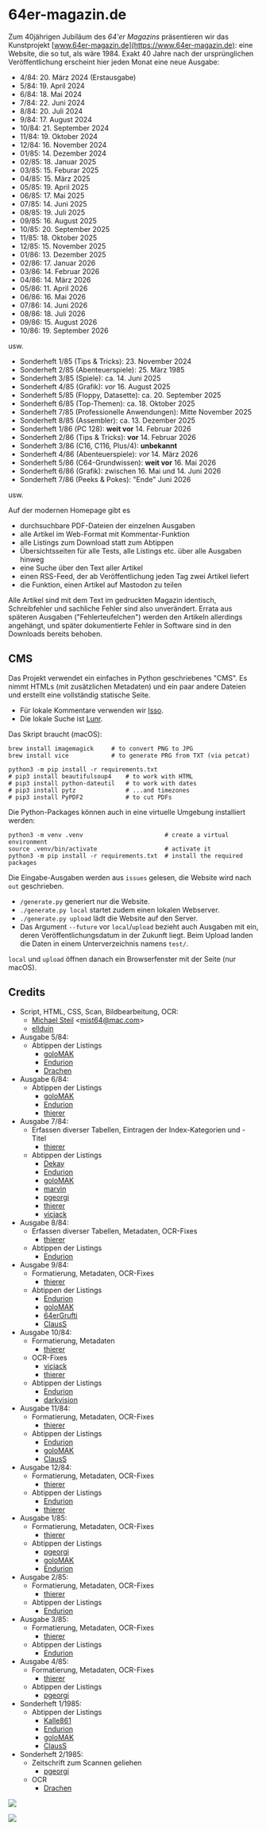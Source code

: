 # 64er-magazin.de

Zum 40jährigen Jubiläum des *64'er Magazins* präsentieren wir das Kunstprojekt [www.64er-magazin.de](https://www.64er-magazin.de): eine Website, die so tut, als wäre 1984. Exakt 40 Jahre nach der ursprünglichen Veröffentlichung erscheint hier jeden Monat eine neue Ausgabe:

* 4/84: 20. März 2024 (Erstausgabe)
* 5/84: 19. April 2024
* 6/84: 18. Mai 2024
* 7/84: 22. Juni 2024
* 8/84: 20. Juli 2024
* 9/84: 17. August 2024
* 10/84: 21. September 2024
* 11/84: 19. Oktober 2024
* 12/84: 16. November 2024
* 01/85: 14. Dezember 2024
* 02/85: 18. Januar 2025
* 03/85: 15. Feburar 2025
* 04/85: 15. März 2025
* 05/85: 19. April 2025
* 06/85: 17. Mai 2025
* 07/85: 14. Juni 2025
* 08/85: 19. Juli 2025
* 09/85: 16. August 2025
* 10/85: 20. September 2025
* 11/85: 18. Oktober 2025
* 12/85: 15. November 2025
* 01/86: 13. Dezember 2025
* 02/86: 17. Januar 2026
* 03/86: 14. Februar 2026
* 04/86: 14. März 2026
* 05/86: 11. April 2026
* 06/86: 16. Mai 2026
* 07/86: 14. Juni 2026
* 08/86: 18. Juli 2026
* 09/86: 15. August 2026
* 10/86: 19. September 2026

usw.

* Sonderheft 1/85 (Tips & Tricks): 23. November 2024
* Sonderheft 2/85 (Abenteuerspiele): 25. März 1985 <!-- 8504/S.30 -->
* Sonderheft 3/85 (Spiele): ca. 14. Juni 2025 <!-- 8507/S.34 -->
* Sonderheft 4/85 (Grafik): *vor* 16. August 2025 <!-- 8509 --> <!-- bis 25.10.85, SH8506 -->
* Sonderheft 5/85 (Floppy, Datasette): ca. 20. September 2025 <!-- 8510 -->
* Sonderheft 6/85 (Top-Themen): ca. 18. Oktober 2025 <!-- 8511/S.139 -->
* Sonderheft 7/85 (Professionelle Anwendungen): Mitte November 2025 <!-- 8601/S.106 -->
* Sonderheft 8/85 (Assembler): ca. 13. Dezember 2025 <!-- 8601/S.106 -->
* Sonderheft 1/86 (PC 128): **weit vor** 14. Februar 2026 <!-- 8603/S.168 -->
* Sonderheft 2/86 (Tips & Tricks): **vor** 14. Februar 2026 <!-- 8603/S.168 -->
* Sonderheft 3/86 (C16, C116, Plus/4): **unbekannt**
* Sonderheft 4/86 (Abenteuerspiele): *vor* 14. März 2026 <!-- 8604/S.9 -->
* Sonderheft 5/86 (C64-Grundwissen): **weit vor** 16. Mai 2026 <!-- 8606/S.73 -->
* Sonderheft 6/86 (Grafik): zwischen 16. Mai und 14. Juni 2026 <!-- wegen 7/86 -->
* Sonderheft 7/86 (Peeks & Pokes): "Ende" Juni 2026 <!-- 8607/S.40 -->

usw.

Auf der modernen Homepage gibt es

* durchsuchbare PDF-Dateien der einzelnen Ausgaben
* alle Artikel im Web-Format mit Kommentar-Funktion
* alle Listings zum Download statt zum Abtippen
* Übersichtsseiten für alle Tests, alle Listings etc. über alle Ausgaben hinweg
* eine Suche über den Text aller Artikel
* einen RSS-Feed, der ab Veröffentlichung jeden Tag zwei Artikel liefert
* die Funktion, einen Artikel auf Mastodon zu teilen

Alle Artikel sind mit dem Text im gedruckten Magazin identisch, Schreibfehler und sachliche Fehler sind also unverändert. Errata aus späteren Ausgaben ("Fehlerteufelchen") werden den Artikeln allerdings angehängt, und später dokumentierte Fehler in Software sind in den Downloads bereits behoben.

## CMS

Das Projekt verwendet ein einfaches in Python geschriebenes "CMS". Es nimmt HTMLs (mit zusätzlichen Metadaten) und ein paar andere Dateien und erstellt eine vollständig statische Seite.

* Für lokale Kommentare verwenden wir [Isso](https://isso-comments.de).
* Die lokale Suche ist [Lunr](https://lunrjs.com).

Das Skript braucht (macOS):
```
brew install imagemagick     # to convert PNG to JPG
brew install vice            # to generate PRG from TXT (via petcat)

python3 -m pip install -r requirements.txt
# pip3 install beautifulsoup4    # to work with HTML
# pip3 install python-dateutil   # to work with dates
# pip3 install pytz              # ...and timezones
# pip3 install PyPDF2            # to cut PDFs
```

Die Python-Packages können auch in eine virtuelle Umgebung installiert werden:
```
python3 -m venv .venv                       # create a virtual environment
source .venv/bin/activate                   # activate it
python3 -m pip install -r requirements.txt  # install the required packages
```

Die Eingabe-Ausgaben werden aus `issues` gelesen, die Website wird nach `out` geschrieben.

* `/generate.py` generiert nur die Website.
* `./generate.py local` startet zudem einen lokalen Webserver.
* `./generate.py upload` lädt die Website auf den Server.
* Das Argument `--future` vor `local`/`upload` bezieht auch Ausgaben mit ein, deren Veröffentlichungsdatum in der Zukunft liegt. Beim Upload landen die Daten in einem Unterverzeichnis namens `test/`.

`local` und `upload` öffnen danach ein Browserfenster mit der Seite (nur macOS).

## Credits

* Script, HTML, CSS, Scan, Bildbearbeitung, OCR:
    * [Michael Steil](https://github.com/mist64) &lt;mist64@mac.com&gt;
    * [ellduin](https://github.com/ellduin)
* Ausgabe 5/84:
    * Abtippen der Listings
        * [goloMAK](https://www.forum64.de/wcf/index.php?user/28439-golomak/)
        * [Endurion](https://www.forum64.de/wcf/index.php?user/1964-endurion/)
        * [Drachen](https://www.forum64.de/wcf/index.php?user/9125-drachen/)
* Ausgabe 6/84:
    * Abtippen der Listings
        * [goloMAK](https://www.forum64.de/wcf/index.php?user/28439-golomak/)
        * [Endurion](https://www.forum64.de/wcf/index.php?user/1964-endurion/)
        * [thierer](https://www.forum64.de/wcf/index.php?user/26370-thierer/)
* Ausgabe 7/84:
    * Erfassen diverser Tabellen, Eintragen der Index-Kategorien und -Titel
        * [thierer](https://www.forum64.de/wcf/index.php?user/26370-thierer/)
    * Abtippen der Listings
        * [Dekay](https://www.forum64.de/wcf/index.php?user/1038-dekay/)
        * [Endurion](https://www.forum64.de/wcf/index.php?user/1964-endurion/)
        * [goloMAK](https://www.forum64.de/wcf/index.php?user/28439-golomak/)
        * [marvin](https://www.forum64.de/wcf/index.php?user/10141-marvin/)
        * [pgeorgi](https://www.forum64.de/wcf/index.php?user/28405-pgeorgi/)
        * [thierer](https://www.forum64.de/wcf/index.php?user/26370-thierer/)
        * [vicjack](https://www.forum64.de/wcf/index.php?user/15999-vicjack/)
* Ausgabe 8/84:
    * Erfassen diverser Tabellen, Metadaten, OCR-Fixes
        * [thierer](https://www.forum64.de/wcf/index.php?user/26370-thierer/)
    * Abtippen der Listings
        * [Endurion](https://www.forum64.de/wcf/index.php?user/1964-endurion/)
* Ausgabe 9/84:
    * Formatierung, Metadaten, OCR-Fixes
        * [thierer](https://www.forum64.de/wcf/index.php?user/26370-thierer/)
    * Abtippen der Listings
        * [Endurion](https://www.forum64.de/wcf/index.php?user/1964-endurion/)
        * [goloMAK](https://www.forum64.de/wcf/index.php?user/28439-golomak/)
        * [64erGrufti](https://www.forum64.de/wcf/index.php?user/30650-64ergrufti/)
        * [ClausS](https://www.forum64.de/wcf/index.php?user/28399-clauss/)
* Ausgabe 10/84:
    * Formatierung, Metadaten
        * [thierer](https://www.forum64.de/wcf/index.php?user/26370-thierer/)
    * OCR-Fixes
        * [vicjack](https://www.forum64.de/wcf/index.php?user/15999-vicjack/)
        * [thierer](https://www.forum64.de/wcf/index.php?user/26370-thierer/)
    * Abtippen der Listings
        * [Endurion](https://www.forum64.de/wcf/index.php?user/1964-endurion/)
        * [darkvision](https://www.forum64.de/wcf/index.php?user/21031-darkvision/)
* Ausgabe 11/84:
    * Formatierung, Metadaten, OCR-Fixes
        * [thierer](https://www.forum64.de/wcf/index.php?user/26370-thierer/)
    * Abtippen der Listings
        * [Endurion](https://www.forum64.de/wcf/index.php?user/1964-endurion/)
        * [goloMAK](https://www.forum64.de/wcf/index.php?user/28439-golomak/)
        * [ClausS](https://www.forum64.de/wcf/index.php?user/28399-clauss/)
* Ausgabe 12/84:
    * Formatierung, Metadaten, OCR-Fixes
        * [thierer](https://www.forum64.de/wcf/index.php?user/26370-thierer/)
    * Abtippen der Listings
        * [Endurion](https://www.forum64.de/wcf/index.php?user/1964-endurion/)
        * [thierer](https://www.forum64.de/wcf/index.php?user/26370-thierer/)
* Ausgabe 1/85:
    * Formatierung, Metadaten, OCR-Fixes
        * [thierer](https://www.forum64.de/wcf/index.php?user/26370-thierer/)
    * Abtippen der Listings
        * [pgeorgi](https://www.forum64.de/wcf/index.php?user/28405-pgeorgi/)
        * [goloMAK](https://www.forum64.de/wcf/index.php?user/28439-golomak/)
        * [Endurion](https://www.forum64.de/wcf/index.php?user/1964-endurion/)
* Ausgabe 2/85:
    * Formatierung, Metadaten, OCR-Fixes
        * [thierer](https://www.forum64.de/wcf/index.php?user/26370-thierer/)
    * Abtippen der Listings
        * [Endurion](https://www.forum64.de/wcf/index.php?user/1964-endurion/)
* Ausgabe 3/85:
    * Formatierung, Metadaten, OCR-Fixes
        * [thierer](https://www.forum64.de/wcf/index.php?user/26370-thierer/)
    * Abtippen der Listings
        * [Endurion](https://www.forum64.de/wcf/index.php?user/1964-endurion/)
* Ausgabe 4/85:
    * Formatierung, Metadaten, OCR-Fixes
        * [thierer](https://www.forum64.de/wcf/index.php?user/26370-thierer/)
    * Abtippen der Listings
        * [pgeorgi](https://www.forum64.de/wcf/index.php?user/28405-pgeorgi/)
* Sonderheft 1/1985:
    * Abtippen der Listings
        * [Kalle861](https://www.forum64.de/wcf/index.php?user/18972-kalle861/)
        * [Endurion](https://www.forum64.de/wcf/index.php?user/1964-endurion/)
        * [goloMAK](https://www.forum64.de/wcf/index.php?user/28439-golomak/)
        * [ClausS](https://www.forum64.de/wcf/index.php?user/28399-clauss/)
* Sonderheft 2/1985:
    * Zeitschrift zum Scannen geliehen
        * [pgeorgi](https://www.forum64.de/wcf/index.php?user/28405-pgeorgi/)
    * OCR
        * [Drachen](https://www.forum64.de/wcf/index.php?user/9125-drachen/)

![](screenshot1.png)

![](screenshot2.png)
